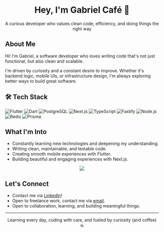 <h1 align="center">Hey, I'm Gabriel Café 👋</h1>
<p align="center">A curious developer who values clean code, efficiency, and doing things the right way</p>


## About Me

Hi! I'm Gabriel, a software developer who loves writing code that's not just functional, but also clean and scalable.

I'm driven by curiosity and a constant desire to improve. Whether it's backend logic, mobile UIs, or infrastructure design, I'm always exploring better ways to build great software.

## 🛠 Tech Stack

![Flutter](https://img.shields.io/badge/-Flutter-02569B?style=for-the-badge&logo=flutter&logoColor=white)
![Dart](https://img.shields.io/badge/-Dart-0175C2?style=for-the-badge&logo=dart&logoColor=white)
![PostgreSQL](https://img.shields.io/badge/-PostgreSQL-336791?style=for-the-badge&logo=postgresql&logoColor=white)
![Next.js](https://img.shields.io/badge/-Next.js-000000?style=for-the-badge&logo=next.js)
![TypeScript](https://img.shields.io/badge/-TypeScript-3178c6?style=for-the-badge&logo=typescript&logoColor=white)
![Fastify](https://img.shields.io/badge/-Fastify-000000?style=for-the-badge&logo=fastify)
![Node.js](https://img.shields.io/badge/-Node.js-339933?style=for-the-badge&logo=node.js&logoColor=white)
![Redis](https://img.shields.io/badge/-Redis-DC382D?style=for-the-badge&logo=redis&logoColor=white)
![Prisma](https://img.shields.io/badge/-Prisma-2D3748?style=for-the-badge&logo=prisma)

## What I'm Into

- Constantly learning new technologies and deepening my understanding.  
- Writing clean, maintainable, and testable code.  
- Creating smooth mobile experiences with Flutter.  
- Building beautiful and engaging experiences with Next.js.

<p align="center">
  <img src="https://github-readme-activity-graph.vercel.app/graph?username=GabrielCoffee9&theme=github-compact" />
</p>

## Let's Connect

- Contact me via [LinkedIn](https://www.linkedin.com/in/gabrielcoffee/?locale=en_US)!
- Open to freelance work, contact me via [email](mailto:contactcoffeeapps@gmail.com).
- Open to collaboration, learning, and building meaningful things.

---

<p align="center">
  Learning every day, coding with care, and fueled by curiosity (and coffee) ☕
</p>
